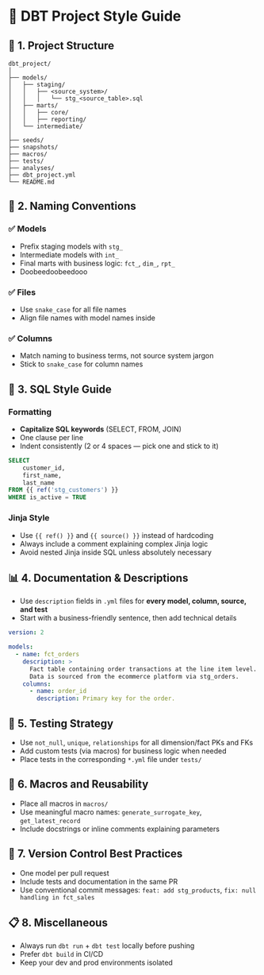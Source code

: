 
# 🧱 DBT Project Style Guide

## 📁 1. Project Structure
```
dbt_project/
│
├── models/
│   ├── staging/
│   │   ├── <source_system>/
│   │   │   └── stg_<source_table>.sql
│   ├── marts/
│   │   ├── core/
│   │   ├── reporting/
│   └── intermediate/
│
├── seeds/
├── snapshots/
├── macros/
├── tests/
├── analyses/
├── dbt_project.yml
└── README.md
```

## 📐 2. Naming Conventions

### ✅ Models
- Prefix staging models with `stg_`
- Intermediate models with `int_`
- Final marts with business logic: `fct_`, `dim_`, `rpt_`
- Doobeedoobeedooo

### ✅ Files
- Use `snake_case` for all file names
- Align file names with model names inside

### ✅ Columns
- Match naming to business terms, not source system jargon
- Stick to `snake_case` for column names

## 🧙 3. SQL Style Guide

### Formatting
- **Capitalize SQL keywords** (SELECT, FROM, JOIN)
- One clause per line
- Indent consistently (2 or 4 spaces — pick one and stick to it)

```sql
SELECT
    customer_id,
    first_name,
    last_name
FROM {{ ref('stg_customers') }}
WHERE is_active = TRUE
```

### Jinja Style
- Use `{{ ref() }}` and `{{ source() }}` instead of hardcoding
- Always include a comment explaining complex Jinja logic
- Avoid nested Jinja inside SQL unless absolutely necessary

## 📊 4. Documentation & Descriptions

- Use `description` fields in `.yml` files for **every model, column, source, and test**
- Start with a business-friendly sentence, then add technical details

```yaml
version: 2

models:
  - name: fct_orders
    description: >
      Fact table containing order transactions at the line item level.
      Data is sourced from the ecommerce platform via stg_orders.
    columns:
      - name: order_id
        description: Primary key for the order.
```

## 🧪 5. Testing Strategy

- Use `not_null`, `unique`, `relationships` for all dimension/fact PKs and FKs
- Add custom tests (via macros) for business logic when needed
- Place tests in the corresponding `*.yml` file under `tests/`

## 🧬 6. Macros and Reusability

- Place all macros in `macros/`
- Use meaningful macro names: `generate_surrogate_key`, `get_latest_record`
- Include docstrings or inline comments explaining parameters

## 🔁 7. Version Control Best Practices

- One model per pull request
- Include tests and documentation in the same PR
- Use conventional commit messages: `feat: add stg_products`, `fix: null handling in fct_sales`

## 📋 8. Miscellaneous

- Always run `dbt run` + `dbt test` locally before pushing
- Prefer `dbt build` in CI/CD
- Keep your dev and prod environments isolated
